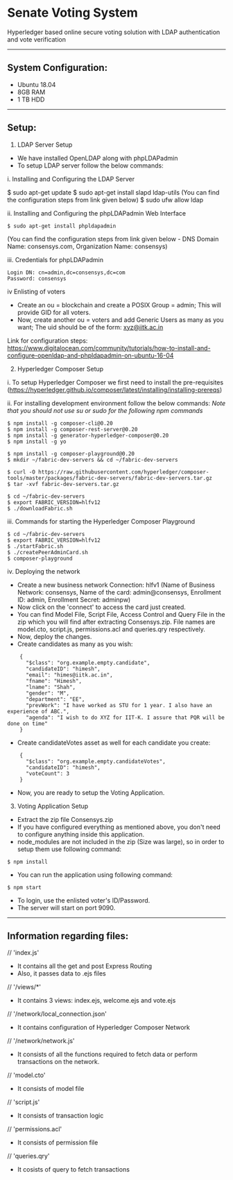 # Senate Voting System
Hyperledger based online secure voting solution with LDAP authentication and vote verification

-------------------------------------------------------------------------------------------------------------------------
System Configuration:
-------------------------------------------------------------------------------------------------------------------------
* Ubuntu 18.04
* 8GB RAM
* 1 TB HDD

-------------------------------------------------------------------------------------------------------------------------
Setup:
-------------------------------------------------------------------------------------------------------------------------
1. LDAP Server Setup
* We have installed OpenLDAP along with phpLDAPadmin
* To setup LDAP server follow the below commands:

i. Installing and Configuring the LDAP Server

$ sudo apt-get update
$ sudo apt-get install slapd ldap-utils
(You can find the configuration steps from link given below)
$ sudo ufw allow ldap

ii. Installing and Configuring the phpLDAPadmin Web Interface
~~~~~~~~~~~~~~~~~~~~~~~~~~~~~~~~~~~~~~~~~~~~~~~~~~~~~~~~~~~~~~~~~~~~~~~~~~~~~~~~~~~~~~~~~~~~~~~~~~~~~~~~~~~~~~~~~~~~~~~~~
$ sudo apt-get install phpldapadmin
~~~~~~~~~~~~~~~~~~~~~~~~~~~~~~~~~~~~~~~~~~~~~~~~~~~~~~~~~~~~~~~~~~~~~~~~~~~~~~~~~~~~~~~~~~~~~~~~~~~~~~~~~~~~~~~~~~~~~~~~~
(You can find the configuration steps from link given below - DNS Domain Name: consensys.com, Organization Name: consensys)

iii. Credentials for phpLDAPadmin
~~~~~~~~~~~~~~~~~~~~~~~~~~~~~~~~~~~~~~~~~~~~~~~~~~~~~~~~~~~~~~~~~~~~~~~~~~~~~~~~~~~~~~~~~~~~~~~~~~~~~~~~~~~~~~~~~~~~~~~~~
Login DN: cn=admin,dc=consensys,dc=com
Password: consensys
~~~~~~~~~~~~~~~~~~~~~~~~~~~~~~~~~~~~~~~~~~~~~~~~~~~~~~~~~~~~~~~~~~~~~~~~~~~~~~~~~~~~~~~~~~~~~~~~~~~~~~~~~~~~~~~~~~~~~~~~~

iv Enlisting of voters
* Create an ou = blockchain and create a POSIX Group = admin; This will provide GID for all voters.
* Now, create another ou = voters and add Generic Users as many as you want; The uid should be of the form: xyz@iitk.ac.in

Link for configuration steps: https://www.digitalocean.com/community/tutorials/how-to-install-and-configure-openldap-and-phpldapadmin-on-ubuntu-16-04

2. Hyperledger Composer Setup

i. To setup Hyperledger Composer we first need to install the pre-requisites (https://hyperledger.github.io/composer/latest/installing/installing-prereqs)

ii. For installing development environment follow the below commands:
*Note that you should not use su or sudo for the following npm commands*
~~~~~~~~~~~~~~~~~~~~~~~~~~~~~~~~~~~~~~~~~~~~~~~~~~~~~~~~~~~~~~~~~~~~~~~~~~~~~~~~~~~~~~~~~~~~~~~~~~~~~~~~~~~~~~~~~~~~~~~~~
$ npm install -g composer-cli@0.20
$ npm install -g composer-rest-server@0.20
$ npm install -g generator-hyperledger-composer@0.20
$ npm install -g yo

$ npm install -g composer-playground@0.20
$ mkdir ~/fabric-dev-servers && cd ~/fabric-dev-servers

$ curl -O https://raw.githubusercontent.com/hyperledger/composer-tools/master/packages/fabric-dev-servers/fabric-dev-servers.tar.gz
$ tar -xvf fabric-dev-servers.tar.gz

$ cd ~/fabric-dev-servers
$ export FABRIC_VERSION=hlfv12
$ ./downloadFabric.sh
~~~~~~~~~~~~~~~~~~~~~~~~~~~~~~~~~~~~~~~~~~~~~~~~~~~~~~~~~~~~~~~~~~~~~~~~~~~~~~~~~~~~~~~~~~~~~~~~~~~~~~~~~~~~~~~~~~~~~~~~~
iii. Commands for starting the Hyperledger Composer Playground
~~~~~~~~~~~~~~~~~~~~~~~~~~~~~~~~~~~~~~~~~~~~~~~~~~~~~~~~~~~~~~~~~~~~~~~~~~~~~~~~~~~~~~~~~~~~~~~~~~~~~~~~~~~~~~~~~~~~~~~~~
$ cd ~/fabric-dev-servers
$ export FABRIC_VERSION=hlfv12
$ ./startFabric.sh
$ ./createPeerAdminCard.sh
$ composer-playground
~~~~~~~~~~~~~~~~~~~~~~~~~~~~~~~~~~~~~~~~~~~~~~~~~~~~~~~~~~~~~~~~~~~~~~~~~~~~~~~~~~~~~~~~~~~~~~~~~~~~~~~~~~~~~~~~~~~~~~~~~
iv. Deploying the network

* Create a new business network Connection: hlfv1 (Name of Business Network: consensys, Name of the card: admin@consensys, Enrollment ID: admin, Enrollment Secret: adminpw)
* Now click on the 'connect' to access the card just created.
* You can find Model File, Script File, Access Control and Query File in the zip which you will find after extracting Consensys.zip. File names are model.cto, script.js, permissions.acl and queries.qry respectively.
* Now, deploy the changes.
* Create candidates as many as you wish:
~~~~~~~~~~~~~~~~~~~~~~~~~~~~~~~~~~~~~~~~~~~~~~~~~~~~~~~~~~~~~~~~~~~~~~~~~~~~~~~~~~~~~~~~~~~~~~~~~~~~~~~~~~~~~~~~~~~~~~~~~
	{
	  "$class": "org.example.empty.candidate",
	  "candidateID": "himesh",
	  "email": "himes@iitk.ac.in",
	  "fname": "Himesh",
	  "lname": "Shah",
	  "gender": "M",
	  "department": "EE",
	  "prevWork": "I have worked as STU for 1 year. I also have an experience of ABC.",
	  "agenda": "I wish to do XYZ for IIT-K. I assure that PQR will be done on time"
	}
~~~~~~~~~~~~~~~~~~~~~~~~~~~~~~~~~~~~~~~~~~~~~~~~~~~~~~~~~~~~~~~~~~~~~~~~~~~~~~~~~~~~~~~~~~~~~~~~~~~~~~~~~~~~~~~~~~~~~~~~~
* Create candidateVotes asset as well for each candidate you create:
~~~~~~~~~~~~~~~~~~~~~~~~~~~~~~~~~~~~~~~~~~~~~~~~~~~~~~~~~~~~~~~~~~~~~~~~~~~~~~~~~~~~~~~~~~~~~~~~~~~~~~~~~~~~~~~~~~~~~~~~~
	{
	  "$class": "org.example.empty.candidateVotes",
	  "candidateID": "himesh",
	  "voteCount": 3
	}
~~~~~~~~~~~~~~~~~~~~~~~~~~~~~~~~~~~~~~~~~~~~~~~~~~~~~~~~~~~~~~~~~~~~~~~~~~~~~~~~~~~~~~~~~~~~~~~~~~~~~~~~~~~~~~~~~~~~~~~~~
* Now, you are ready to setup the Voting Application.

3. Voting Application Setup

* Extract the zip file Consensys.zip
* If you have configured everything as mentioned above, you don't need to configure anything inside this application.
* node_modules are not included in the zip (Size was large), so in order to setup them use following command:
~~~~~~~~~~~~~~~~~~~~~~~~~~~~~~~~~~~~~~~~~~~~~~~~~~~~~~~~~~~~~~~~~~~~~~~~~~~~~~~~~~~~~~~~~~~~~~~~~~~~~~~~~~~~~~~~~~~~~~~~~
$ npm install
~~~~~~~~~~~~~~~~~~~~~~~~~~~~~~~~~~~~~~~~~~~~~~~~~~~~~~~~~~~~~~~~~~~~~~~~~~~~~~~~~~~~~~~~~~~~~~~~~~~~~~~~~~~~~~~~~~~~~~~~~
* You can run the application using following command:
~~~~~~~~~~~~~~~~~~~~~~~~~~~~~~~~~~~~~~~~~~~~~~~~~~~~~~~~~~~~~~~~~~~~~~~~~~~~~~~~~~~~~~~~~~~~~~~~~~~~~~~~~~~~~~~~~~~~~~~~~
$ npm start
~~~~~~~~~~~~~~~~~~~~~~~~~~~~~~~~~~~~~~~~~~~~~~~~~~~~~~~~~~~~~~~~~~~~~~~~~~~~~~~~~~~~~~~~~~~~~~~~~~~~~~~~~~~~~~~~~~~~~~~~~
* To login, use the enlisted voter's ID/Password.
* The server will start on port 9090.

-------------------------------------------------------------------------------------------------------------------------
Information regarding files:
-------------------------------------------------------------------------------------------------------------------------
// 'index.js'
- It contains all the get and post Express Routing
- Also, it passes data to .ejs files

// '/views/*'
- It contains 3 views: index.ejs, welcome.ejs and vote.ejs

// '/network/local_connection.json'
- It contains configuration of Hyperledger Composer Network

// '/network/network.js'
- It consists of all the functions required to fetch data or perform transactions on the network.

// 'model.cto'
- It consists of model file

// 'script.js'
- It consists of transaction logic

// 'permissions.acl'
- It consists of permission file

// 'queries.qry'
- It cosists of query to fetch transactions
